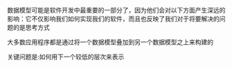 数据模型可能是软件开发中最重要的一部分了，因为他们会对以下方面产生深远的影响：它不仅影响我们如何实现我们的软件，而且也反映了我们对于将要解决的问题的是思考方式

大多数应用程序都是通过将一个数据模型叠加到另一个数据模型之上来构建的

关键问题是:如何用下一个较低的层次来表示

